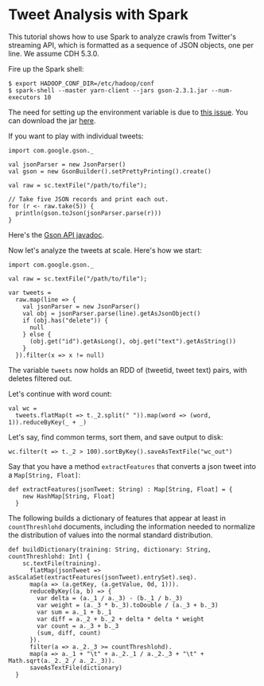 # Tweet Analysis with Spark

This tutorial shows how to use Spark to analyze crawls from Twitter's streaming API, which is formatted as a sequence of JSON objects, one per line. We assume CDH 5.3.0.

Fire up the Spark shell:

```
$ export HADOOP_CONF_DIR=/etc/hadoop/conf
$ spark-shell --master yarn-client --jars gson-2.3.1.jar --num-executors 10
```

The need for setting up the environment variable is due to [this issue](https://issues.cloudera.org/browse/DISTRO-664). You can download the jar [here](http://search.maven.org/#artifactdetails%7Ccom.google.code.gson%7Cgson%7C2.3.1%7Cjar).

If you want to play with individual tweets:

```
import com.google.gson._

val jsonParser = new JsonParser()
val gson = new GsonBuilder().setPrettyPrinting().create()

val raw = sc.textFile("/path/to/file");

// Take five JSON records and print each out.
for (r <- raw.take(5)) {
  println(gson.toJson(jsonParser.parse(r)))
}
```

Here's the [Gson API javadoc](http://google-gson.googlecode.com/svn/trunk/gson/docs/javadocs/index.html).

Now let's analyze the tweets at scale. Here's how we start:

```
import com.google.gson._

val raw = sc.textFile("/path/to/file");

var tweets =
  raw.map(line => {
    val jsonParser = new JsonParser()
    val obj = jsonParser.parse(line).getAsJsonObject()
    if (obj.has("delete")) {
      null
    } else {
      (obj.get("id").getAsLong(), obj.get("text").getAsString())
    }
  }).filter(x => x != null)
```

The variable `tweets` now holds an RDD of (tweetid, tweet text) pairs, with deletes filtered out.

Let's continue with word count:

```
val wc =
  tweets.flatMap(t => t._2.split(" ")).map(word => (word, 1)).reduceByKey(_ + _)
```

Let's say, find common terms, sort them, and save output to disk:

```
wc.filter(t => t._2 > 100).sortByKey().saveAsTextFile("wc_out")
```

Say that you have a method `extractFeatures` that converts a json tweet into a `Map[String, Float]`:

```
def extractFeatures(jsonTweet: String) : Map[String, Float] = {
    new HashMap[String, Float]
  }
```

The following builds a dictionary of features that appear at least in `countThreshlohd` documents, including the information needed to normalize the distribution of values into the normal standard distribution.

```
def buildDictionary(training: String, dictionary: String, countThreshlohd: Int) {
    sc.textFile(training).
      flatMap(jsonTweet => asScalaSet(extractFeatures(jsonTweet).entrySet).seq).
      map(a => (a.getKey, (a.getValue, 0d, 1))).
      reduceByKey((a, b) => {
        var delta = (a._1 / a._3) - (b._1 / b._3)
        var weight = (a._3 * b._3).toDouble / (a._3 + b._3)
        var sum = a._1 + b._1
        var diff = a._2 + b._2 + delta * delta * weight
        var count = a._3 + b._3
        (sum, diff, count)
      }).
      filter(a => a._2._3 >= countThreshlohd).
      map(a => a._1 + "\t" + a._2._1 / a._2._3 + "\t" + Math.sqrt(a._2._2 / a._2._3)).
      saveAsTextFile(dictionary)
  }
```
